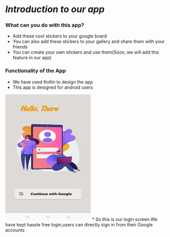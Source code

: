 # _Introduction to our app_

### What can you do with this app?

* Add these cool stickers to your google board
* You can also add these stickers to your gallery and share them with your friends
* You can create your own stickers and use them(Soon, we will add this feature  in our app)

### **Functionality of the App**

* We have used Kotlin to design the app 
* This app is designed for android users
<img src="https://github.com/AdityaPandey03/MyDashboard/blob/801d2902e0175bc5a184a26dfc7a660d7e54a651/app/src/main/res/drawable/login.jpg" width="270" height="400"/>
* So this is our login screen.We have kept hassle free login,users can directly sign in from their Google accounts







